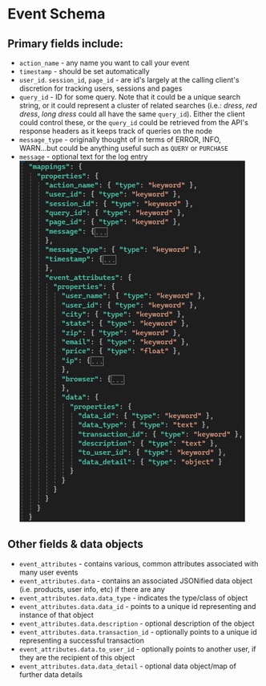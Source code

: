 
# Event Schema
## Primary fields include:
- `action_name` - any name you want to call your event 
- `timestamp` - should be set automatically
- `user_id`. `session_id`, `page_id` - are id's largely at the calling client's discretion for tracking users, sessions and pages 
- `query_id` - ID for some query.  Note that it could be a unique search string, or it could represent a cluster of related searches (i.e.: *dress*, *red dress*, *long dress* could all have the same `query_id`).  Either the client could control these, or the `query_id` could be retrieved from the API's response headers as it keeps track of queries on the node
- `message_type` - originally thought of in terms of ERROR, INFO, WARN...but could be anything useful such as `QUERY` or `PURCHASE` 
- `message` - optional text for the log entry
![event mapping schema](event_mapping.png)

## Other fields & data objects
- `event_attributes` - contains various, common attributes associated with many user events
- `event_attributes.data` - contains an associated JSONified data object (i.e. products, user info, etc) if there are any
- `event_attributes.data.data_type` - indicates the type/class of object
- `event_attributes.data.data_id` - points to a unique id representing and instance of that object
- `event_attributes.data.description` - optional description of the object
- `event_attributes.data.transaction_id` - optionally points to a unique id representing a successful transaction
- `event_attributes.data.to_user_id` - optionally points to another user, if they are the recipient of this object
- `event_attributes.data.data_detail` - optional data object/map of further data details